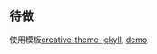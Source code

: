 ## 待做

使用模板[creative-theme-jekyll](https://github.com/volny/creative-theme-jekyll), [demo](https://volny.github.io/creative-theme-jekyll/)
